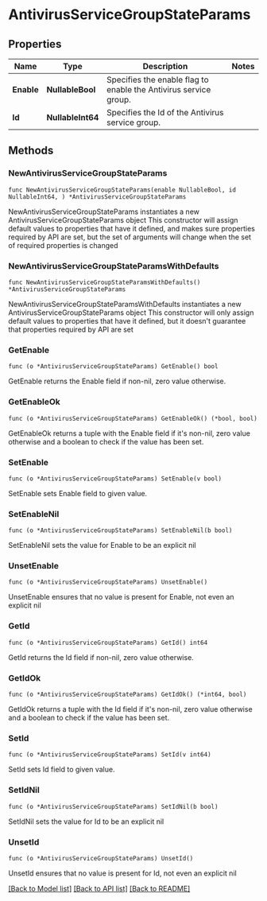 # AntivirusServiceGroupStateParams

## Properties

Name | Type | Description | Notes
------------ | ------------- | ------------- | -------------
**Enable** | **NullableBool** | Specifies the enable flag to enable the Antivirus service group. | 
**Id** | **NullableInt64** | Specifies the Id of the Antivirus service group. | 

## Methods

### NewAntivirusServiceGroupStateParams

`func NewAntivirusServiceGroupStateParams(enable NullableBool, id NullableInt64, ) *AntivirusServiceGroupStateParams`

NewAntivirusServiceGroupStateParams instantiates a new AntivirusServiceGroupStateParams object
This constructor will assign default values to properties that have it defined,
and makes sure properties required by API are set, but the set of arguments
will change when the set of required properties is changed

### NewAntivirusServiceGroupStateParamsWithDefaults

`func NewAntivirusServiceGroupStateParamsWithDefaults() *AntivirusServiceGroupStateParams`

NewAntivirusServiceGroupStateParamsWithDefaults instantiates a new AntivirusServiceGroupStateParams object
This constructor will only assign default values to properties that have it defined,
but it doesn't guarantee that properties required by API are set

### GetEnable

`func (o *AntivirusServiceGroupStateParams) GetEnable() bool`

GetEnable returns the Enable field if non-nil, zero value otherwise.

### GetEnableOk

`func (o *AntivirusServiceGroupStateParams) GetEnableOk() (*bool, bool)`

GetEnableOk returns a tuple with the Enable field if it's non-nil, zero value otherwise
and a boolean to check if the value has been set.

### SetEnable

`func (o *AntivirusServiceGroupStateParams) SetEnable(v bool)`

SetEnable sets Enable field to given value.


### SetEnableNil

`func (o *AntivirusServiceGroupStateParams) SetEnableNil(b bool)`

 SetEnableNil sets the value for Enable to be an explicit nil

### UnsetEnable
`func (o *AntivirusServiceGroupStateParams) UnsetEnable()`

UnsetEnable ensures that no value is present for Enable, not even an explicit nil
### GetId

`func (o *AntivirusServiceGroupStateParams) GetId() int64`

GetId returns the Id field if non-nil, zero value otherwise.

### GetIdOk

`func (o *AntivirusServiceGroupStateParams) GetIdOk() (*int64, bool)`

GetIdOk returns a tuple with the Id field if it's non-nil, zero value otherwise
and a boolean to check if the value has been set.

### SetId

`func (o *AntivirusServiceGroupStateParams) SetId(v int64)`

SetId sets Id field to given value.


### SetIdNil

`func (o *AntivirusServiceGroupStateParams) SetIdNil(b bool)`

 SetIdNil sets the value for Id to be an explicit nil

### UnsetId
`func (o *AntivirusServiceGroupStateParams) UnsetId()`

UnsetId ensures that no value is present for Id, not even an explicit nil

[[Back to Model list]](../README.md#documentation-for-models) [[Back to API list]](../README.md#documentation-for-api-endpoints) [[Back to README]](../README.md)


